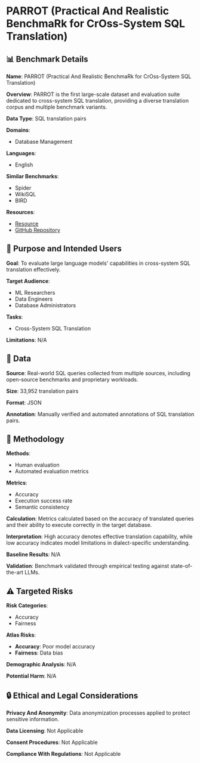# PARROT (Practical And Realistic BenchmaRk for CrOss-System SQL Translation)

## 📊 Benchmark Details

**Name**: PARROT (Practical And Realistic BenchmaRk for CrOss-System SQL Translation)

**Overview**: PARROT is the first large-scale dataset and evaluation suite dedicated to cross-system SQL translation, providing a diverse translation corpus and multiple benchmark variants.

**Data Type**: SQL translation pairs

**Domains**:
- Database Management

**Languages**:
- English

**Similar Benchmarks**:
- Spider
- WikiSQL
- BIRD

**Resources**:
- [Resource](https://code4db.github.io/parrot-bench/)
- [GitHub Repository](https://github.com/weAIDB/PARROT)

## 🎯 Purpose and Intended Users

**Goal**: To evaluate large language models' capabilities in cross-system SQL translation effectively.

**Target Audience**:
- ML Researchers
- Data Engineers
- Database Administrators

**Tasks**:
- Cross-System SQL Translation

**Limitations**: N/A

## 💾 Data

**Source**: Real-world SQL queries collected from multiple sources, including open-source benchmarks and proprietary workloads.

**Size**: 33,952 translation pairs

**Format**: JSON

**Annotation**: Manually verified and automated annotations of SQL translation pairs.

## 🔬 Methodology

**Methods**:
- Human evaluation
- Automated evaluation metrics

**Metrics**:
- Accuracy
- Execution success rate
- Semantic consistency

**Calculation**: Metrics calculated based on the accuracy of translated queries and their ability to execute correctly in the target database.

**Interpretation**: High accuracy denotes effective translation capability, while low accuracy indicates model limitations in dialect-specific understanding.

**Baseline Results**: N/A

**Validation**: Benchmark validated through empirical testing against state-of-the-art LLMs.

## ⚠️ Targeted Risks

**Risk Categories**:
- Accuracy
- Fairness

**Atlas Risks**:
- **Accuracy**: Poor model accuracy
- **Fairness**: Data bias

**Demographic Analysis**: N/A

**Potential Harm**: N/A

## 🔒 Ethical and Legal Considerations

**Privacy And Anonymity**: Data anonymization processes applied to protect sensitive information.

**Data Licensing**: Not Applicable

**Consent Procedures**: Not Applicable

**Compliance With Regulations**: Not Applicable
